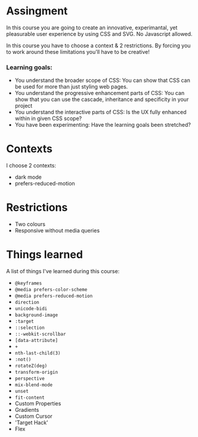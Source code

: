 # Assingment

In this course you are going to create an innovative, experimantal, yet pleasurable user experience by using CSS and SVG. No Javascript allowed.

In this course you have to choose a context & 2 restrictions. By forcing you to work around these limitations you'll have to be creative!

### Learning goals:

- You understand the broader scope of CSS: You can show that CSS can be used for more than just styling web pages.
- You understand the progressive enhancement parts of CSS: You can show that you can use the cascade, inheritance and specificity in your project
- You understand the interactive parts of CSS: Is the UX fully enhanced within in given CSS scope?
- You have been experimenting: Have the learning goals been stretched?

# Contexts

I choose 2 contexts:
- dark mode
- prefers-reduced-motion

# Restrictions

- Two colours
- Responsive without media queries

# Things learned

A list of things I've learned during this course:

- `@keyframes` 
- `@media prefers-color-scheme`
- `@media prefers-reduced-motion`
- `direction` 
- `unicode-bidi` 
- `background-image` 
- `:target` 
- `::selection` 
- `::-webkit-scrollbar` 
- `[data-attribute]` 
- `+` 
- `nth-last-child(3)`
- `:not()`
- `rotateZ(deg)`
- `transform-origin`
- `perspective`
- `mix-blend-mode`
- `unset`
- `fit-content`
- Custom Properties
- Gradients
- Custom Cursor
- 'Target Hack'
- Flex

